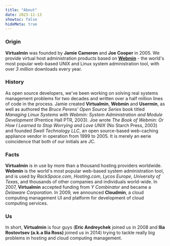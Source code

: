```yaml
---
title: "About"
date: 2023-11-13
showtoc: false
hideMeta: true
---
```


### Origin

**Virtualmin** was founded by **Jamie Cameron** and **Joe Cooper** in 2005. We provide virtual host administration products based on [**Webmin**](https://webmin.com/about) - the world\'s most popular web-based UNIX and Linux system administration tool, with over *3 million* downloads every year.

### History
As open source developers, we\'ve been working on solving real systems management problems for two decades and written over a half million lines of code in the process. Jamie created **Virtualmin**, **Webmin** and **Usermin**, as well as authored the *Bruce Perens\' Open Source Series* book titled *Managing Linux Systems with Webmin: System Administration and Module Development* (Prentice Hall PTR, 2003). Joe wrote *The Book of Webmin: Or How I Learned to Stop Worrying and Love UNIX* (No Starch Press, 2003) and founded *Swell Technology LLC*, an open source-based web-caching appliance vendor in operation from 1999 to 2005. It is merely an eerie coincidence that both of our initials are JC.

### Facts
**Virtualmin** is in use by more than a thousand hosting providers worldwide. **Webmin** is the world\'s most popular web-based system administration tool, and is used by *RackSpace.com*, *Hosting.com*, *Lycos Europe*, *University of Texas*, and thousands of other companies and individuals world-wide. In 2007, **Virtualmin** accepted funding from *Y Combinator* and became a *Delaware Corporation*. In 2009, we announced **Cloudmin**, a cloud computing management UI and platform for development of cloud computing services.

### Us

In short, **Virtualmin** is four guys (**Eric Andreychek** joined us in 2008 and **Ilia Rostovtsev (a.k.a Ilia Ross)** joined us in 2014) trying to tackle really big problems in hosting and cloud computing management.
